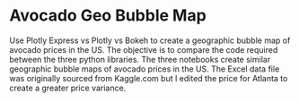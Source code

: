 # Avocado Geo Bubble Map
 Use Plotly Express vs Plotly vs Bokeh to create a geographic bubble map of avocado prices in the US. 
 The objective is to compare the code required between the three python libraries. The three notebooks create similar geographic bubble maps of avocado prices in the US. 
 The Excel data file was originally  sourced from Kaggle.com but I edited the price for Atlanta to create a greater price variance. 
